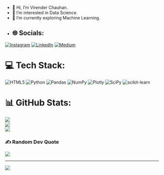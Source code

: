 - 👋 Hi, I’m Virender Chauhan.
- 👀 I’m interested in Data Science.
- 🌱 I’m currently exploring Machine Learning.
- ## 🌐 Socials:
[![Instagram](https://img.shields.io/badge/Instagram-%23E4405F.svg?logo=Instagram&logoColor=white)](https://instagram.com/vir_since2003) [![LinkedIn](https://img.shields.io/badge/LinkedIn-%230077B5.svg?logo=linkedin&logoColor=white)](https://www.linkedin.com/in/virender-chauhan-1277701a9/ ) [![Medium](https://img.shields.io/badge/Medium-12100E?logo=medium&logoColor=white)](https://medium.com/@virchauhan657 ) 

# 💻 Tech Stack:
![HTML5](https://img.shields.io/badge/html5-%23E34F26.svg?style=plastic&logo=html5&logoColor=white) ![Python](https://img.shields.io/badge/python-3670A0?style=plastic&logo=python&logoColor=ffdd54) ![Pandas](https://img.shields.io/badge/pandas-%23150458.svg?style=plastic&logo=pandas&logoColor=white) ![NumPy](https://img.shields.io/badge/numpy-%23013243.svg?style=plastic&logo=numpy&logoColor=white) ![Plotly](https://img.shields.io/badge/Plotly-%233F4F75.svg?style=plastic&logo=plotly&logoColor=white) ![SciPy](https://img.shields.io/badge/SciPy-%230C55A5.svg?style=plastic&logo=scipy&logoColor=%white) ![scikit-learn](https://img.shields.io/badge/scikit--learn-%23F7931E.svg?style=plastic&logo=scikit-learn&logoColor=white)
# 📊 GitHub Stats:
![](https://github-readme-stats.vercel.app/api?username=virsince2003&theme=dark&hide_border=false&include_all_commits=true&count_private=true)<br/>
![](https://github-readme-streak-stats.herokuapp.com/?user=virsince2003&theme=dark&hide_border=false)<br/>
![](https://github-readme-stats.vercel.app/api/top-langs/?username=virsince2003&theme=dark&hide_border=false&include_all_commits=true&count_private=true&layout=compact)

### ✍ Random Dev Quote
![](https://quotes-github-readme.vercel.app/api?type=horizontal&theme=tokyonight)

---
[![](https://visitcount.itsvg.in/api?id=virsince2003&icon=1&color=12)](https://visitcount.itsvg.in)
